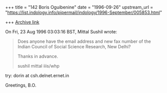 +++
title = "142 Boris Oguibenine"
date = "1996-09-26"
upstream_url = "https://list.indology.info/pipermail/indology/1996-September/005853.html"

+++
[Archive link](https://list.indology.info/pipermail/indology/1996-September/005853.html)

On Fri, 23 Aug 1996 03:03:16 BST, Mittal Sushil wrote:

>
>
>Does anyone have the email address and new fax number of the Indian
>Council of Social Science Research, New Delhi? 
>
>Thanks in advance.
>
>sushil mittal
>iiis/whp


try:  dorin at csh.delnet.ernet.in


Greetings, B.O.






